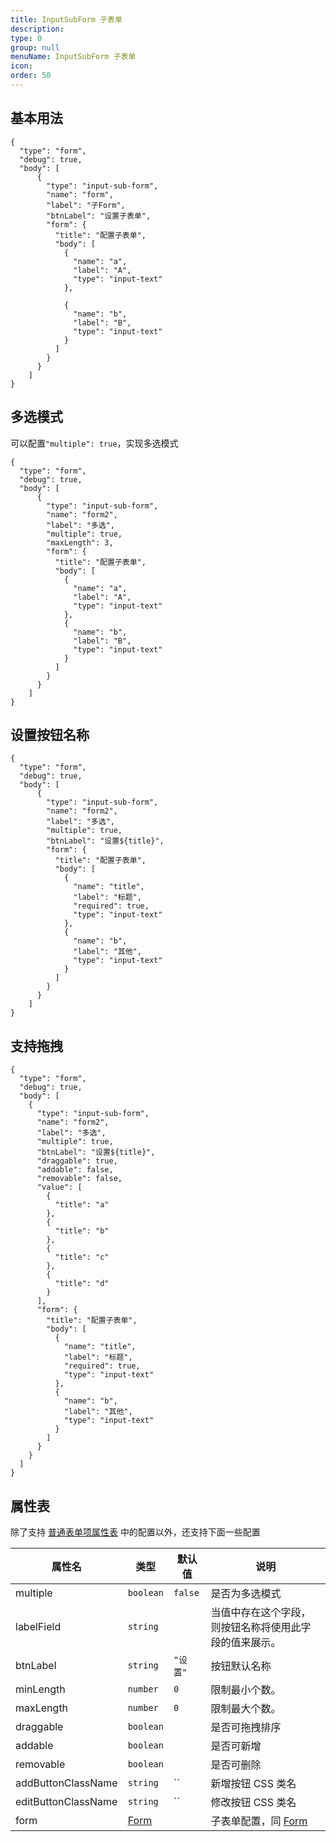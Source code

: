 ```yaml
---
title: InputSubForm 子表单
description:
type: 0
group: null
menuName: InputSubForm 子表单
icon:
order: 50
---
```


## 基本用法

```schema: scope="body"
{
  "type": "form",
  "debug": true,
  "body": [
      {
        "type": "input-sub-form",
        "name": "form",
        "label": "子Form",
        "btnLabel": "设置子表单",
        "form": {
          "title": "配置子表单",
          "body": [
            {
              "name": "a",
              "label": "A",
              "type": "input-text"
            },

            {
              "name": "b",
              "label": "B",
              "type": "input-text"
            }
          ]
        }
      }
    ]
}
```

## 多选模式

可以配置`"multiple": true`，实现多选模式

```schema: scope="body"
{
  "type": "form",
  "debug": true,
  "body": [
      {
        "type": "input-sub-form",
        "name": "form2",
        "label": "多选",
        "multiple": true,
        "maxLength": 3,
        "form": {
          "title": "配置子表单",
          "body": [
            {
              "name": "a",
              "label": "A",
              "type": "input-text"
            },
            {
              "name": "b",
              "label": "B",
              "type": "input-text"
            }
          ]
        }
      }
    ]
}
```

## 设置按钮名称

```schema: scope="body"
{
  "type": "form",
  "debug": true,
  "body": [
      {
        "type": "input-sub-form",
        "name": "form2",
        "label": "多选",
        "multiple": true,
        "btnLabel": "设置${title}",
        "form": {
          "title": "配置子表单",
          "body": [
            {
              "name": "title",
              "label": "标题",
              "required": true,
              "type": "input-text"
            },
            {
              "name": "b",
              "label": "其他",
              "type": "input-text"
            }
          ]
        }
      }
    ]
}
```

## 支持拖拽

```schema: scope="body"
{
  "type": "form",
  "debug": true,
  "body": [
    {
      "type": "input-sub-form",
      "name": "form2",
      "label": "多选",
      "multiple": true,
      "btnLabel": "设置${title}",
      "draggable": true,
      "addable": false,
      "removable": false,
      "value": [
        {
          "title": "a"
        },
        {
          "title": "b"
        },
        {
          "title": "c"
        },
        {
          "title": "d"
        }
      ],
      "form": {
        "title": "配置子表单",
        "body": [
          {
            "name": "title",
            "label": "标题",
            "required": true,
            "type": "input-text"
          },
          {
            "name": "b",
            "label": "其他",
            "type": "input-text"
          }
        ]
      }
    }
  ]
}
```

## 属性表

除了支持 [普通表单项属性表](./formitem#%E5%B1%9E%E6%80%A7%E8%A1%A8) 中的配置以外，还支持下面一些配置

| 属性名              | 类型            | 默认值   | 说明                                                   |
| ------------------- | --------------- | -------- | ------------------------------------------------------ |
| multiple            | `boolean`       | `false`  | 是否为多选模式                                         |
| labelField          | `string`        |          | 当值中存在这个字段，则按钮名称将使用此字段的值来展示。 |
| btnLabel            | `string`        | `"设置"` | 按钮默认名称                                           |
| minLength           | `number`        | `0`      | 限制最小个数。                                         |
| maxLength           | `number`        | `0`      | 限制最大个数。                                         |
| draggable           | `boolean`       |          | 是否可拖拽排序                                         |
| addable             | `boolean`       |          | 是否可新增                                             |
| removable           | `boolean`       |          | 是否可删除                                             |
| addButtonClassName  | `string`        | ``       | 新增按钮 CSS 类名                                      |
| editButtonClassName | `string`        | ``       | 修改按钮 CSS 类名                                      |
| form                | [Form](./index) |          | 子表单配置，同 [Form](./index)                         |

